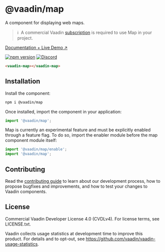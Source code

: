 # @vaadin/map

A component for displaying web maps.

> ℹ️&nbsp; A commercial Vaadin [subscription](https://vaadin.com/pricing) is required to use Map in your project.

[Documentation + Live Demo ↗](https://vaadin.com/docs/latest/ds/components/map)

[![npm version](https://badgen.net/npm/v/@vaadin/map)](https://www.npmjs.com/package/@vaadin/map)
[![Discord](https://img.shields.io/discord/732335336448852018?label=discord)](https://discord.gg/PHmkCKC)

```html
<vaadin-map></vaadin-map>
```

<!--[<img src="https://raw.githubusercontent.com/vaadin/web-components/master/packages/map/screenshot.png" width="530" alt="Screenshot of vaadin-map">](https://vaadin.com/docs/latest/ds/components/map)-->

## Installation

Install the component:

```sh
npm i @vaadin/map
```

Once installed, import the component in your application:

```js
import '@vaadin/map';
```

Map is currently an experimental feature and must be explicitly enabled through a feature flag.
To do so, import the enabler module before the map component module itself:

```js
import '@vaadin/map/enable';
import '@vaadin/map';
```

## Contributing

Read the [contributing guide](https://vaadin.com/docs/latest/guide/contributing/overview) to learn about our development
process, how to propose bugfixes and improvements, and how to test your changes to Vaadin components.

## License

Commercial Vaadin Developer License 4.0 (CVDLv4). For license terms, see LICENSE.txt.

Vaadin collects usage statistics at development time to improve this product.
For details and to opt-out, see https://github.com/vaadin/vaadin-usage-statistics.
